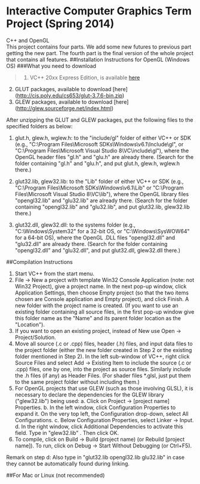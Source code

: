 # Interactive Computer Graphics Term Project (Spring 2014) 
C++ and OpenGL <br>
This project contains four parts. We add some new futures to previous part getting the new part. The fourth part is the final version of the whole project that contains all features.
##Installation Instructions for OpenGL (Windows OS)
###What you need to download
>1. VC++ 20xx Express Edition, is available [here](https://www.visualstudio.com/en-US/products/visual-studio-express-vs)
2. GLUT packages, available to download [here] (http://cis.poly.edu/cs653/glut-3.7.6-bin.zip)
3. GLEW packages, available to download [here] (http://glew.sourceforge.net/index.html)

After unzipping the GLUT and GLEW packages, put the following files to the specified folders as below:

1. glut.h, glew.h, wglew.h: to the "include/gl" folder of either VC++ or SDK (e.g., "C:\Program Files\Microsoft SDKs\Windows\v6.1\Include\gl", or "C:\Program Files\Microsoft Visual Studio 8\VC\include\gl\"), where the OpenGL header files "gl.h" and "glu.h" are already there. (Search for the folder containing "gl.h" and "glu.h", and put glut.h, glew.h, wglew.h there.)

2. glut32.lib, glew32.lib: to the "Lib" folder of either VC++ or SDK (e.g., "C:\Program Files\Microsoft SDKs\Windows\v6.1\Lib" or "C:\Program Files\Microsoft Visual Studio 8\VC\lib"), where the OpenGL library files "opengl32.lib" and "glu32.lib" are already there. (Search for the folder containing "opengl32.lib" and "glu32.lib", and put glut32.lib, glew32.lib there.)

3. glut32.dll, glew32.dll: to the systems folder (e.g., "C:\Windows\System32" for a 32-bit OS, or "C:\Windows\SysWOW64" for a 64-bit OS), where the OpenGL .DLL files "opengl32.dll" and "glu32.dll" are already there. (Search for the folder containing "opengl32.dll" and "glu32.dll", and put glut32.dll, glew32.dll there.)

##Compilation Instructions
1. Start VC++ from the start menu.
2. File -> New a project with template Win32 Console Application (note: not Win32 Project), give a project name. In the next pop-up window, click Application Settings, then choose Empty project (so that the two items chosen are Console application and Empty project), and click Finish. A new folder with the project name is created. (If you want to use an existing folder containing all source files, in the first pop-up window give this folder name as the "Name" and its parent folder location as the "Location").
3. If you want to open an existing project, instead of New use Open -> Project/Solution.
4. Move all source (.c or .cpp) files, header (.h) files, and input data files to the project folder (either the new folder created in Step 2 or the existing folder mentioned in Step 2). 
In the left sub-window of VC++, right click Source Files and select Add -> Existing Item to include the source (.c or .cpp) files, one by one, into the project as source files. Similarly include the .h files (if any) as Header Files. (For shader files *.glsl, just put them to the same project folder without including them.)
5. For OpenGL projects that use GLEW (such as those involving GLSL), it is necessary to declare the dependencies for the GLEW library ("glew32.lib") being used: 
a. Click on Project -> [project name] Properties. 
b. In the left window, click Configuration Properties to expand it. On the very top left, the Configuration drop-down, select All Configurations. 
c. Below Configuration Properties, select Linker -> Input. 
d. In the right window, click Additional Dependencies to activate this field. Type in 
"glew32.lib" . Then click OK.
6. To compile, click on Build -> Build (project name) (or Rebuild [project name]). 
To run, click on Debug -> Start Without Debugging (or Ctrl+F5).

Remark on step d: Also type in "glut32.lib opengl32.lib glu32.lib" in case they cannot be automatically found during linking.


##For Mac or Linux (not recommended)